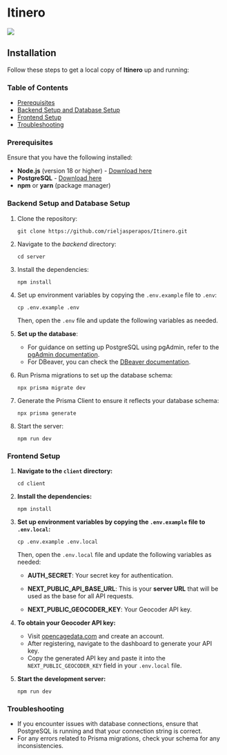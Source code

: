 # Itinero

![](../images/itinero-banner.png)

## Installation

Follow these steps to get a local copy of **Itinero** up and running:

### Table of Contents

- [Prerequisites](#prerequisites)
- [Backend Setup and Database Setup](#backend-setup-and-database-setup)
- [Frontend Setup](#frontend-setup)
- [Troubleshooting](#troubleshooting)

### Prerequisites

Ensure that you have the following installed:

- **Node.js** (version 18 or higher) - [Download here](https://nodejs.org/)
- **PostgreSQL** - [Download here](https://www.postgresql.org/download/)
- **npm** or **yarn** (package manager)

### Backend Setup and Database Setup

1. Clone the repository:

    ```
    git clone https://github.com/rieljasperapos/Itinero.git
    ```

2. Navigate to the *backend* directory:

    ```
    cd server
    ```

3. Install the dependencies:

    ```
    npm install
    ```

4. Set up environment variables by copying the `.env.example` file to `.env`:

    ```
    cp .env.example .env
    ```
   Then, open the `.env` file and update the following variables as needed.

5. **Set up the database**:
   - For guidance on setting up PostgreSQL using pgAdmin, refer to the [pgAdmin documentation](https://www.pgadmin.org/docs/).
   - For DBeaver, you can check the [DBeaver documentation](https://dbeaver.com/docs/).

6. Run Prisma migrations to set up the database schema:

    ```
    npx prisma migrate dev
    ```

7. Generate the Prisma Client to ensure it reflects your database schema:

    ```
    npx prisma generate
    ```

8. Start the server:

    ```
    npm run dev
    ```

### Frontend Setup

1. **Navigate to the `client` directory:**

    ```
    cd client
    ```

2. **Install the dependencies:**

    ```
    npm install
    ```

3. **Set up environment variables by copying the `.env.example` file to `.env.local`:**

    ```
    cp .env.example .env.local
    ```
   Then, open the `.env.local` file and update the following variables as needed:

    - **AUTH_SECRET**: Your secret key for authentication.
    
    - **NEXT_PUBLIC_API_BASE_URL**: This is your **server URL** that will be used as the base for all API requests.
    
    - **NEXT_PUBLIC_GEOCODER_KEY**: Your Geocoder API key.

4. **To obtain your Geocoder API key:**
   - Visit [opencagedata.com](https://opencagedata.com) and create an account.
   - After registering, navigate to the dashboard to generate your API key.
   - Copy the generated API key and paste it into the `NEXT_PUBLIC_GEOCODER_KEY` field in your `.env.local` file.

5. **Start the development server:**

    ```
    npm run dev
    ```

### Troubleshooting

- If you encounter issues with database connections, ensure that PostgreSQL is running and that your connection string is correct.
- For any errors related to Prisma migrations, check your schema for any inconsistencies.



